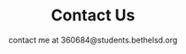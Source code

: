 <html>
<body>
  
  <center><h1>Contact Us</h1></center>
  <center><a>contact me at 360684@students.bethelsd.org</a></center>
  
</body>
</html>
